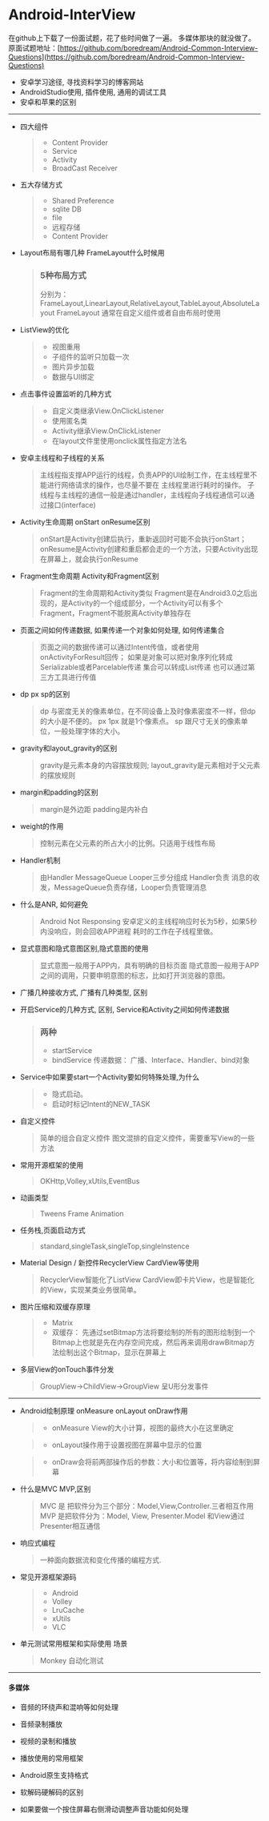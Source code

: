 # Android-InterView

在github上下载了一份面试题，花了些时间做了一遍。
多媒体那块的就没做了。
原面试题地址：[https://github.com/boredream/Android-Common-Interview-Questions](https://github.com/boredream/Android-Common-Interview-Questions)


* 安卓学习途径, 寻找资料学习的博客网站  
* AndroidStudio使用, 插件使用, 通用的调试工具  
* 安卓和苹果的区别  

--------------

* 四大组件  

  > * Content Provider
  > * Service
  > * Activity
  > * BroadCast Receiver

* 五大存储方式 

  > * Shared Preference
  > * sqlite DB
  > * file
  > * 远程存储
  > * Content Provider

* Layout布局有哪几种 FrameLayout什么时候用  

  > ### 5种布局方式
  > 分别为： FrameLayout,LinearLayout,RelativeLayout,TableLayout,AbsoluteLayout
  > FrameLayout 通常在自定义组件或者自由布局时使用

* ListView的优化 

  > * 视图重用
  > * 子组件的监听只加载一次
  > * 图片异步加载
  > * 数据与UI绑定

* 点击事件设置监听的几种方式 

  > * 自定义类继承View.OnClickListener
  > * 使用匿名类
  > * Activity继承View.OnClickListener
  > * 在layout文件里使用onclick属性指定方法名 

* 安卓主线程和子线程的关系  

  > 主线程指支撑APP运行的线程，负责APP的UI绘制工作，在主线程里不能进行网络请求的操作，也尽量不要在   主线程里进行耗时的操作。
  > 子线程与主线程的通信一般是通过handler，主线程向子线程通信可以通过接口(interface)

* Activity生命周期 onStart onResume区别  

  > onStart是Activity创建后执行，重新返回时可能不会执行onStart；
  > onResume是Activity创建和重启都会走的一个方法，只要Activity出现在屏幕上，就会执行onResume

* Fragment生命周期 Activity和Fragment区别  

  > Fragment的生命周期和Activity类似
  > Fragment是在Android3.0之后出现的，是Activity的一个组成部分，一个Activity可以有多个Fragment，Fragment不能脱离Activity单独存在

* 页面之间如何传递数据, 如果传递一个对象如何处理, 如何传递集合  

  > 页面之间的数据传递可以通过Intent传值，或者使用onActivityForResult回传；
  > 如果是对象可以把对象序列化转成Serializable或者Parcelable传递
  > 集合可以转成List传递
  > 也可以通过第三方工具进行传值

* dp px sp的区别  

  > dp 与密度无关的像素单位，在不同设备上及时像素密度不一样，但dp的大小是不便的。
  > px 1px 就是1个像素点。
  > sp 跟尺寸无关的像素单位，一般处理字体的大小。

* gravity和layout_gravity的区别  

  > gravity是元素本身的内容摆放规则;
  > layout_gravity是元素相对于父元素的摆放规则

* margin和padding的区别  

  > margin是外边距
  > padding是内补白

* weight的作用  

  > 控制元素在父元素的所占大小的比例。只适用于线性布局
  
* Handler机制  

  > 由Handler MessageQueue Looper三步分组成
  > Handler负责 消息的收发，MessageQueue负责存储，Looper负责管理消息

* 什么是ANR, 如何避免  

  > Android Not Responsing
  > 安卓定义的主线程响应时长为5秒，如果5秒内没响应，则会回收APP进程
  > 耗时的工作在子线程里做。

* 显式意图和隐式意图区别,隐式意图的使用 

  > 显式意图一般用于APP内，具有明确的目标页面
  > 隐式意图一般用于APP之间的调用，只要申明意图的标志，比如打开浏览器的意图。

* 广播几种接收方式, 广播有几种类型, 区别  

* 开启Service的几种方式, 区别, Service和Activity之间如何传递数据  

  > ### 两种
  > * startService
  > * bindService
  > 传递数据：
  > 广播、Interface、Handler、bind对象

* Service中如果要start一个Activity要如何特殊处理,为什么  

  > * 隐式启动。
  > * 启动时标记Intent的NEW_TASK

* 自定义控件 

  > 简单的组合自定义控件
  > 图文混排的自定义控件，需要重写View的一些方法
  
* 常用开源框架的使用  

  > OKHttp,Volley,xUtils,EventBus

* 动画类型 

  > Tweens
  > Frame
  > Animation 

* 任务栈,页面启动方式    

  > standard,singleTask,singleTop,singleInstence
 
* Material Design / 新控件RecyclerView CardView等使用 

  > RecyclerView智能化了ListView
  > CardView即卡片View，也是智能化的View，实现某类业务很简单。

* 图片压缩和双缓存原理  

  > * Matrix
  > * 双缓存：
  > 先通过setBitmap方法将要绘制的所有的图形绘制到一个Bitmap上也就是先在内存空间完成，然后再来调用drawBitmap方法绘制出这个Bitmap，显示在屏幕上

* 多层View的onTouch事件分发  

  > GroupView->ChildView->GroupView
  >呈U形分发事件

-----------

* Android绘制原理 onMeasure onLayout onDraw作用  

  > * onMeasure View的大小计算，视图的最终大小在这里确定
  
  > * onLayout操作用于设置视图在屏幕中显示的位置
  
  > * onDraw会将前两部操作后的参数：大小和位置等，将内容绘制到屏幕
 
* 什么是MVC MVP,区别  

  > MVC 是 把软件分为三个部分：Model,View,Controller.三者相互作用
  > MVP 是把软件分为：Model, View, Presenter.Model 和View通过Presenter相互通信

* 响应式编程  

  > 一种面向数据流和变化传播的编程方式.

* 常见开源框架源码  

  > * Android 
  > * Volley
  > * LruCache
  > * xUtils
  > * VLC
* 单元测试常用框架和实际使用 场景 

  > Monkey 自动化测试

-----

#### 多媒体

* 音频的环绕声和混响等如何处理  

* 音频录制播放  

* 视频的录制和播放  

* 播放使用的常用框架  

* Android原生支持格式  

* 软解码硬解码的区别  

* 如果要做一个按住屏幕右侧滑动调整声音功能如何处理 
